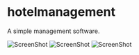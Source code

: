 # hotelmanagement

A simple management software. 

![ScreenShot](https://raw.github.com/shabab477/hotelmanagement/master/login.png)
![ScreenShot](https://raw.github.com/shabab477/hotelmanagement/master/home.png)
![ScreenShot](https://raw.github.com/shabab477/hotelmanagement/master/stat.png)
